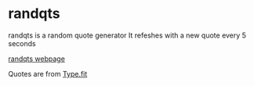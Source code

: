 # randqts
randqts is a random quote generator
It refeshes with a new quote every 5 seconds

[randqts webpage](https://qt.vercel.app/)

Quotes are from [Type.fit](https://type.fit/)